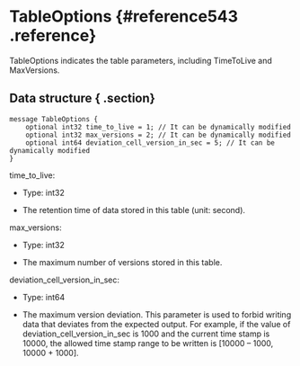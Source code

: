 # TableOptions {#reference543 .reference}

TableOptions indicates the table parameters, including TimeToLive and MaxVersions.

## Data structure { .section}

```language-protobuf
message TableOptions {
    optional int32 time_to_live = 1; // It can be dynamically modified
    optional int32 max_versions = 2; // It can be dynamically modified
    optional int64 deviation_cell_version_in_sec = 5; // It can be dynamically modified
}

```

time\_to\_live:

-   Type: int32

-   The retention time of data stored in this table \(unit: second\).


max\_versions:

-   Type: int32

-   The maximum number of versions stored in this table.


deviation\_cell\_version\_in\_sec:

-   Type: int64

-   The maximum version deviation. This parameter is used to forbid writing data that deviates from the expected output. For example, if the value of deviation\_cell\_version\_in\_sec is 1000 and the current time stamp is 10000, the allowed time stamp range to be written is \[10000 – 1000, 10000 + 1000\].


